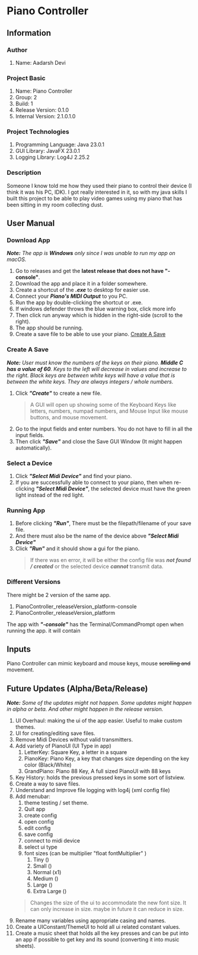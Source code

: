 # Piano Controller

## Information

### Author

1. Name: Aadarsh Devi

### Project Basic

1. Name: Piano Controller
2. Group: 2
3. Build: 1
4. Release Version: 0.1.0
5. Internal Version: 2.1.0.1.0

### Project Technologies

1. Programming Language: Java 23.0.1
2. GUI Library: JavaFX 23.0.1
3. Logging Library: Log4J 2.25.2

### Description

Someone I know told me how they used their piano to control their device (I think it was his PC, IDK). I got really
interested in it, so with my java skills I built this project to be able to play video games using my piano that has
been sitting in my room collecting dust.

## User Manual

### Download App

**_Note:_** _The app is **Windows** only since I was unable to run my app on macOS._

1. Go to releases and get the **latest release that does not have "-console"**.
2. Download the app and place it in a folder somewhere.
3. Create a shortcut of the **_.exe_** to desktop for easier use.
4. Connect your **_Piano's MIDI Output_** to you PC.
5. Run the app by double-clicking the shortcut or .exe.
6. If windows defender throws the blue warning box, click more info
7. Then click run anyway which is hidden in the right-side (scroll to the right).
8. The app should be running.
9. Create a save file to be able to use your piano. [Create A Save](#create-a-save)

### Create A Save

_**Note:** User must know the numbers of the keys on their piano. **Middle C has a value of 60**. Keys to the left will
decrease in values and increase to the right. Black keys are between white keys will have a value that is between the
white keys. They are always integers / whole numbers._

1. Click **_"Create"_** to create a new file.
   > A GUI will open up showing some of the Keyboard Keys like letters, numbers, numpad numbers, and Mouse Input like
   > mouse buttons, and mouse movement.
2. Go to the input fields and enter numbers. You do not have to fill in all the input fields.
3. Then click **_"Save"_** and close the Save GUI Window (It might happen automatically).

### Select a Device

1. Click **_"Select Midi Device"_** and find your piano.
2. If you are successfully able to connect to your piano, then when re-clicking **_"Select Midi Device"_**, the selected
   device must have the green light instead of the red light.

### Running App

1. Before clicking **_"Run"_**, There must be the filepath/filename of your save file.
2. And there must also be the name of the device above **_"Select Midi Device"_**
3. Click **_"Run"_** and it should show a gui for the piano.
   > If there was en error, it will be either the config file was **_not found / created_** or the selected device
   **_cannot_** transmit data.

### Different Versions

There might be 2 version of the same app.

1. PianoController_releaseVersion_platform-console
2. PianoController_releaseVersion_platform

The app with **_"-console"_** has the Terminal/CommandPrompt open when running the app. it will contain

## Inputs

Piano Controller can mimic keyboard and mouse keys, mouse ~~scrolling and~~ movement.

## Future Updates (Alpha/Beta/Release)

_**Note:** Some of the updates might not happen. Some updates might happen in alpha or beta. And other might happen in
the release version._

1. UI Overhaul: making the ui of the app easier. Useful to make custom themes.
2. UI for creating/editing save files.
3. Remove Midi Devices without valid transmitters.
4. Add variety of PianoUI (UI Type in app)
    1. LetterKey: Square Key, a letter in a square
    2. PianoKey: Piano Key, a key that changes size depending on the key color (Black/White)
    3. GrandPiano: Piano 88 Key, A full sized PianoUI with 88 keys
5. Key History: holds the previous pressed keys in some sort of listview.
6. Create a way to save files.
7. Understand and Improve file logging with log4j (xml config file)
8. Add menubar:
    1. theme testing / set theme.
    2. Quit app
    3. create config
    4. open config
    5. edit config
    6. save config
    7. connect to midi device
    8. select ui type
    9. font sizes (can be multiplier "float fontMultiplier" )
        1. Tiny ()
        2. Small ()
        3. Normal (x1)
        4. Medium ()
        5. Large ()
        6. Extra Large ()
   > Changes the size of the ui to accommodate the new font size. It
   > can only increase in size. maybe in future it can reduce in size.
9. Rename many variables using appropriate casing and names.
10. Create a UIConstant/ThemeUI to hold all ui related constant values.
11. Create a music sheet that holds all the key presses and can be put into an app if possible to get key and its
    sound (converting it into music sheets).




